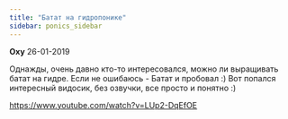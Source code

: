 ```yaml
---
title: "Батат на гидропонике"
sidebar: ponics_sidebar
---
```


**Oxy** 26-01-2019

Однажды, очень давно кто-то интересовался, можно ли выращивать батат на гидре. Если не ошибаюсь - Батат и пробовал :) Вот попался интересный видосик, без озвучки, все просто и понятно :) 

https://www.youtube.com/watch?v=LUp2-DqEfOE


